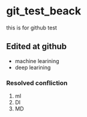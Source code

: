 # git_test_beack
this is for github test

## Edited at github
- machine learining
- deep learining


### Resolved confliction
1. ml
2. Dl
3. MD


